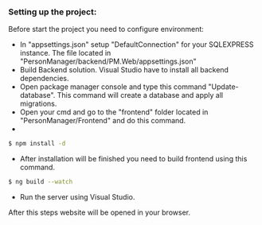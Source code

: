 ### Setting up the project:

Before start the project you need to configure environment:

- In "appsettings.json" setup "DefaultConnection" for your SQLEXPRESS instance. The file located in "PersonManager/backend/PM.Web/appsettings.json"
- Build Backend solution. Visual Studio have to install all backend dependencies.
- Open package manager console and type this command "Update-database". This command will create a database and apply all migrations.
- Open your cmd and go to the "frontend" folder located in "PersonManager/Frontend" and do this command. 
- 
```sh
$ npm install -d
```

- After installation will be finished you need to build frontend using this command.

```sh
$ ng build --watch
```

- Run the server using Visual Studio.

After this steps website will be opened in your browser.